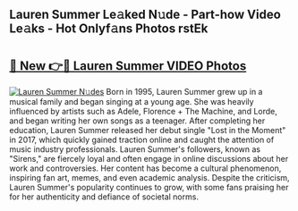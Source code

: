 ## Lauren Summer Le𝚊ked N𝚞de - Part-how Video Le𝚊ks - Hot Onlyf𝚊ns Photos rstEk

# <h2><a href="http://ab61030.deff.icu/?id=Lauren+Summer">🔗 New 👉🔴 Lauren Summer VIDEO Photos</a></h2>

[![Lauren Summer N𝚞des](https://i.imgur.com/rIISA9y.gif)](http://ab61030.deff.icu/?id=Lauren+Summer)
Born in 1995, Lauren Summer grew up in a musical family and began singing at a young age. She was heavily influenced by artists such as Adele, Florence + The Machine, and Lorde, and began writing her own songs as a teenager. After completing her education, Lauren Summer released her debut single "Lost in the Moment" in 2017, which quickly gained traction online and caught the attention of music industry professionals. Lauren Summer's followers, known as "Sirens," are fiercely loyal and often engage in online discussions about her work and controversies. Her content has become a cultural phenomenon, inspiring fan art, memes, and even academic analysis. Despite the criticism, Lauren Summer's popularity continues to grow, with some fans praising her for her authenticity and defiance of societal norms.
